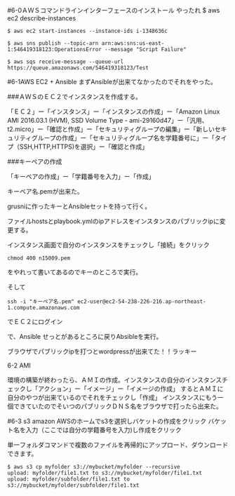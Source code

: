 #6-0ＡＷＳコマンドラインインターフェースのインストール
やったれ
    $ aws ec2 describe-instances

    $ aws ec2 start-instances --instance-ids i-1348636c

    $ aws sns publish --topic-arn arn:aws:sns:us-east-1:546419318123:OperationsError --message "Script Failure"

    $ aws sqs receive-message --queue-url https://queue.amazonaws.com/546419318123/Test


#6-1AWS EC2 + Ansible
まずAnsibleが出来てなかったのでそれをやった。

###ＡＷＳのＥＣ２でインスタンスを作成する。

「ＥＣ２」ー「インスタンス」ー「インスタンスの作成」ー「Amazon Linux AMI 2016.03.1 (HVM), SSD Volume Type - ami-29160d47」ー「汎用、t2.micro」ー「確認と作成」ー「セキュリティグループの編集」ー「新しいセキュリティグループの作成」ー「セキュリティグループ名を学籍番号に」ー「タイプ（SSH,HTTP,HTTPS)を選択」ー「確認と作成」

###キーペアの作成

「キーペアの作成」ー「学籍番号を入力」ー「作成」

キーペア名.pemが出来た。

grusniに作ったキーとAnsibleセットを持って行く。

ファイルhostsとplaybook.ymlのipアドレスをインスタンスのパブリックipに変更する。

インスタンス画面で自分のインスタンスをチェックし「接続」をクリック

    chmod 400 n15009.pem

をやれって書いてあるのでキーのところで実行。

そして

    ssh -i "キーペア名.pem" ec2-user@ec2-54-238-226-216.ap-northeast-1.compute.amazonaws.com

でＥＣ２にログイン

で、Ansible せっとがあるところに戻りAbsibleを実行。

ブラウザでパブリックipを打つとwordpressが出来てた！！ラッキー


6-2 AMI

環境の構築が終わったら、ＡＭＩの作成。インスタンスの自分のインスタンスチェックし「アクション」ー「イメージ」ー「イメージの作成」
するとＡＭＩに自分のやつが出来ているのでそれをチェックし「作成」
インスタンスにもう一個できていたのでそいつのパブリックＤＮＳ名をブラウザで打ったら出来た。

#6-3 s3
amazon AWSのホームでs3を選択しバケットの作成をクリック
バケット名を入力（ここでは自分の学籍番号を入力)し作成をクリック

単一フォルダコマンドで複数のファイルを再帰的にアップロード、ダウンロードできます。

    $ aws s3 cp myfolder s3://mybucket/myfolder --recursive
    upload: myfolder/file1.txt to s3://mybucket/myfolder/file1.txt
    upload: myfolder/subfolder/file1.txt to s3://mybucket/myfolder/subfolder/file1.txt


